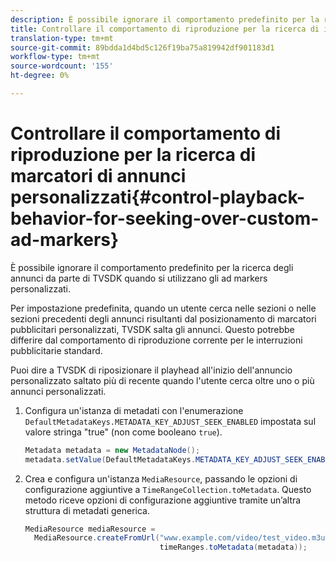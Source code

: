 ```yaml
---
description: È possibile ignorare il comportamento predefinito per la ricerca degli annunci da parte di TVSDK quando si utilizzano gli ad markers personalizzati.
title: Controllare il comportamento di riproduzione per la ricerca di indicatori di annunci personalizzati
translation-type: tm+mt
source-git-commit: 89bdda1d4bd5c126f19ba75a819942df901183d1
workflow-type: tm+mt
source-wordcount: '155'
ht-degree: 0%

---
```



# Controllare il comportamento di riproduzione per la ricerca di marcatori di annunci personalizzati{#control-playback-behavior-for-seeking-over-custom-ad-markers}

È possibile ignorare il comportamento predefinito per la ricerca degli annunci da parte di TVSDK quando si utilizzano gli ad markers personalizzati.

Per impostazione predefinita, quando un utente cerca nelle sezioni o nelle sezioni precedenti degli annunci risultanti dal posizionamento di marcatori pubblicitari personalizzati, TVSDK salta gli annunci. Questo potrebbe differire dal comportamento di riproduzione corrente per le interruzioni pubblicitarie standard.

Puoi dire a TVSDK di riposizionare il playhead all&#39;inizio dell&#39;annuncio personalizzato saltato più di recente quando l&#39;utente cerca oltre uno o più annunci personalizzati.

1. Configura un&#39;istanza di metadati con l&#39;enumerazione `DefaultMetadataKeys.METADATA_KEY_ADJUST_SEEK_ENABLED` impostata sul valore stringa &quot;true&quot; (non come booleano `true`).

   ```java
   Metadata metadata = new MetadataNode(); 
   metadata.setValue(DefaultMetadataKeys.METADATA_KEY_ADJUST_SEEK_ENABLED.getValue(),"true");
   ```

1. Crea e configura un&#39;istanza `MediaResource`, passando le opzioni di configurazione aggiuntive a `TimeRangeCollection.toMetadata`. Questo metodo riceve opzioni di configurazione aggiuntive tramite un’altra struttura di metadati generica.

   ```java
   MediaResource mediaResource =  
     MediaResource.createFromUrl("www.example.com/video/test_video.m3u8", 
                                 timeRanges.toMetadata(metadata));
   ```

